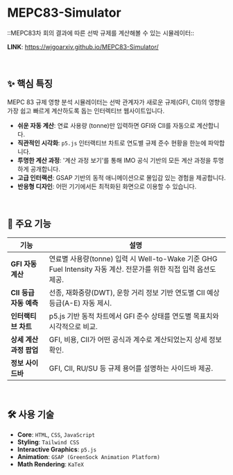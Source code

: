 # MEPC83-Simulator
::MEPC83차 회의 결과에 따른 선박 규제를 계산해볼 수 있는 시뮬레이터::

**LINK**: https://wjgoarxiv.github.io/MEPC83-Simulator/

<br/>

## ✨ 핵심 특징

MEPC 83 규제 영향 분석 시뮬레이터는 선박 관계자가 새로운 규제(GFI, CII)의 영향을 가장 쉽고 빠르게 계산하도록 돕는 인터렉티브 웹사이트입니다.

-   **쉬운 자동 계산**: 연료 사용량 (tonne)만 입력하면 GFI와 CII를 자동으로 계산합니다.
-   **직관적인 시각화**: `p5.js` 인터랙티브 차트로 연도별 규제 준수 현황을 한눈에 파악합니다.
-   **투명한 계산 과정**: '계산 과정 보기'를 통해 IMO 공식 기반의 모든 계산 과정을 투명하게 공개합니다.
-   **고급 인터랙션**: GSAP 기반의 동적 애니메이션으로 몰입감 있는 경험을 제공합니다.
-   **반응형 디자인**: 어떤 기기에서든 최적화된 화면으로 이용할 수 있습니다.

<br/>

## 🚀 주요 기능

| 기능 | 설명 |
|---|---|
| **GFI 자동 계산** | 연료별 사용량(tonne) 입력 시 Well-to-Wake 기준 GHG Fuel Intensity 자동 계산. 전문가를 위한 직접 입력 옵션도 제공. |
| **CII 등급 자동 예측** | 선종, 재화중량(DWT), 운항 거리 정보 기반 연도별 CII 예상 등급(A-E) 자동 제시. |
| **인터랙티브 차트** | p5.js 기반 동적 차트에서 GFI 준수 상태를 연도별 목표치와 시각적으로 비교. |
| **상세 계산 과정 팝업** | GFI, 비용, CII가 어떤 공식과 계수로 계산되었는지 상세 정보 확인. |
| **정보 사이드바** | GFI, CII, RU/SU 등 규제 용어를 설명하는 사이드바 제공. |

<br/>

## 🛠️ 사용 기술

-   **Core**: `HTML`, `CSS`, `JavaScript`
-   **Styling**: `Tailwind CSS`
-   **Interactive Graphics**: `p5.js`
-   **Animation**: `GSAP (GreenSock Animation Platform)`
-   **Math Rendering**: `KaTeX`

<br/>